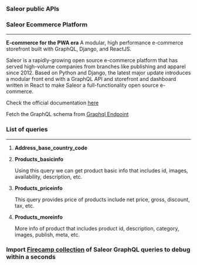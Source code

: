 ### Saleor public APIs
### **Saleor Ecommerce Platform**
---

__E-commerce for the PWA era__
A modular, high performance e-commerce storefront built with GraphQL, Django, and ReactJS.

Saleor is a rapidly-growing open source e-commerce platform that has served high-volume companies from branches like publishing and apparel since 2012. Based on Python and Django, the latest major update introduces a modular front end with a GraphQL API and storefront and dashboard written in React to make Saleor a full-functionality open source e-commerce.

Check the official documentation [here](https://demo.saleor.io/)

Fetch the GraphQL schema from [Graphql Endpoint](https://pwa.demo.saleor.rocks/graphql/)

### **List of queries**
---

1. **Address_base_country_code**

2. **Products_basicinfo**

    Using this query we can get product basic info that includes id, images, availability, description, etc.
3. **Products_priceinfo**

    This query provides price of products include net price, gross, discount, tax, etc.

4. **Products_moreinfo**

    More info of product that includes product id, description, category, images, publish, meta, etc.

### Import [Firecamp collection](https://raw.githubusercontent.com/shreya-gr/firecamp-public-apis-directory/master/directory/saleor/Saleor_E_commerce_Store_firecamp.json) of Saleor GraphQL queries to debug within a seconds

